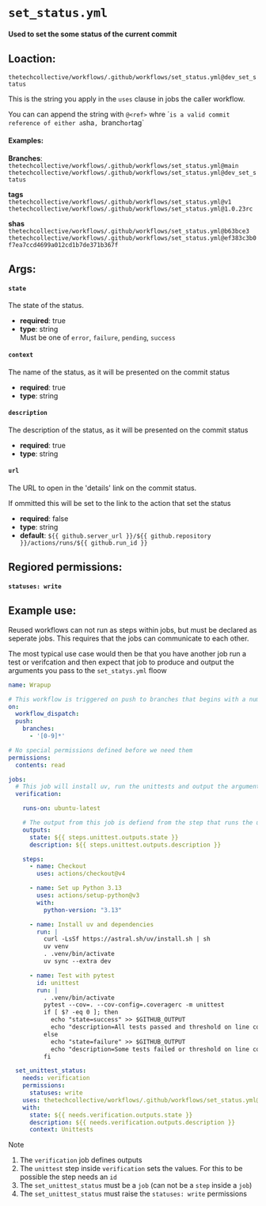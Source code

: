 # `set_status.yml`

#### Used to set the some status of the current commit

## Loaction:
`thetechcollective/workflows/.github/workflows/set_status.yml@dev_set_status`

This is the string you apply in the `uses` clause in jobs the caller workflow.

You can can append the string with `@<ref>` whre ´<ref>` is a valid commit reference of either a `sha`, `branch` or `tag`

#### Examples:

**Branches**:<br/>
`thetechcollective/workflows/.github/workflows/set_status.yml@main` 
`thetechcollective/workflows/.github/workflows/set_status.yml@dev_set_status`

**tags**<br/>
`thetechcollective/workflows/.github/workflows/set_status.yml@v1`
`thetechcollective/workflows/.github/workflows/set_status.yml@1.0.23rc`

**shas**<br/>
`thetechcollective/workflows/.github/workflows/set_status.yml@b63bce3`
`thetechcollective/workflows/.github/workflows/set_status.yml@ef383c3b0f7ea7ccd4699a012cd1b7de371b367f`


## Args:

#### `state`
The state of the status. 

- **required**: true
- **type**: string<br/>
  Must be one of `error`, `failure`, `pending`, `success`<br/>

#### `context`
The name of the status, as it will be presented on the commit status

- **required**: true
- **type**: string

#### `description`
The description of the status, as it will be presented on the commit status

- **required**: true
- **type**: string

#### `url`
The URL to open in the 'details' link on the commit status.

If ommitted this will be set to the link to the action that set the status
 
- **required**: false
- **type**: string
- **default**: `${{ github.server_url }}/${{ github.repository }}/actions/runs/${{ github.run_id }}`

## Regiored permissions:

####  `statuses: write`

## Example use:

Reused workflows can not run as steps within jobs, but must be declared as seperate jobs. This requires that the jobs can communicate to each other.

The most typical use case would then be that you have another job run a test or verifcation and then expect that job to produce and output the arguments you pass to the `set_statys.yml` floow

```yml
name: Wrapup

# This workflow is triggered on push to branches that begins with a number (issue-branches)
on:
  workflow_dispatch:
  push:
    branches: 
      - '[0-9]*'

# No special permissions defined before we need them
permissions:
  contents: read

jobs:
  # This job will install uv, run the unittests and output the arguments we need to set the status
  verification:

    runs-on: ubuntu-latest

    # The output from this job is defiend from the step that runs the unittest
    outputs:
      state: ${{ steps.unittest.outputs.state }}
      description: ${{ steps.unittest.outputs.description }}

    steps:
      - name: Checkout
        uses: actions/checkout@v4

      - name: Set up Python 3.13
        uses: actions/setup-python@v3
        with:
          python-version: "3.13"

      - name: Install uv and dependencies
        run: |
          curl -LsSf https://astral.sh/uv/install.sh | sh
          uv venv
          . .venv/bin/activate
          uv sync --extra dev

      - name: Test with pytest
        id: unittest
        run: |
          . .venv/bin/activate 
          pytest --cov=. --cov-config=.coveragerc -m unittest
          if [ $? -eq 0 ]; then
            echo "state=success" >> $GITHUB_OUTPUT
            echo "description=All tests passed and threshold on line covearage reached" >> $GITHUB_OUTPUT
          else
            echo "state=failure" >> $GITHUB_OUTPUT
            echo "description=Some tests failed or threshold on line covearage not reached" >> $GITHUB_OUTPUT
          fi

  set_unittest_status:
    needs: verification
    permissions:
      statuses: write
    uses: thetechcollective/workflows/.github/workflows/set_status.yml@v1
    with:      
      state: ${{ needs.verification.outputs.state }}
      description: ${{ needs.verification.outputs.description }}
      context: Unittests
```

>[!NOTE]
> 1. The `verification` job defines outputs
> 2. The `unittest` step inside `verification` sets the values. For this to be possible the step needs an `id`
> 3. The `set_unittest_status` must be a `job` (can not be a `step` inside a `job`)
> 4. The `set_unittest_status` must raise the `statuses: write` permissions
